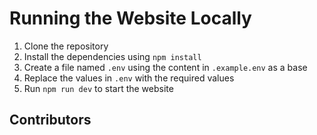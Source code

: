 # Running the Website Locally

1. Clone the repository
2. Install the dependencies using `npm install`
3. Create a file named `.env` using the content in `.example.env` as a base
4. Replace the values in `.env` with the required values
5. Run `npm run dev` to start the website

## Contributors

<!-- readme: collaborators,contributors -start -->
<!-- readme: collaborators,contributors -end -->
